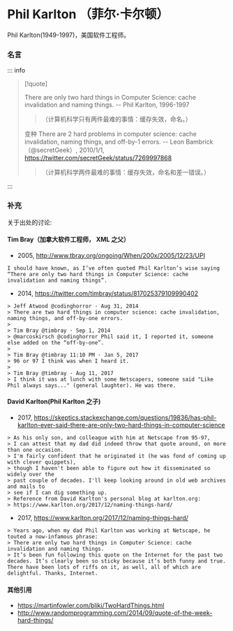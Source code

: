 # Phil Karlton （菲尔·卡尔顿）

Phil Karlton(1949-1997)，美国软件工程师。

### 名言

::: info

> [!quote]
>
> There are only two hard things in Computer Science: cache invalidation and naming things.
> -- Phil Karlton, 1996-1997
>
> > （计算机科学只有两件最难的事情：缓存失效，命名。）
>
> 变种
> There are 2 hard problems in computer science: cache invalidation, naming things, and off-by-1 errors.
> -- Leon Bambrick（@secretGeek）, 2010/1/1, <https://twitter.com/secretGeek/status/7269997868>
>
> > （计算机科学两件最难的事情：缓存失效，命名和差一错误。）

:::

### 补充

关于出处的讨论:

#### Tim Bray（加拿大软件工程师， XML 之父）

- 2005, http://www.tbray.org/ongoing/When/200x/2005/12/23/UPI

```
I should have known, as I’ve often quoted Phil Karlton’s wise saying “There are only two hard things in Computer Science: cache invalidation and naming things”.
```

- 2014, https://twitter.com/timbray/status/817025379109990402
```
> Jeff Atwood @codinghorror · Aug 31, 2014
> There are two hard things in computer science: cache invalidation, naming things, and off-by-one errors.
>
> Tim Bray @timbray · Sep 1, 2014
> @marcoskirsch @codinghorror Phil said it, I reported it, someone else added on the “off-by-one”.
>
> Tim Bray @timbray 11:10 PM · Jan 5, 2017
> 96 or 97 I think was when I heard it.
>
> Tim Bray @timbray · Aug 11, 2017
> I think it was at lunch with some Netscapers, someone said "Like Phil always says..." (general laughter). He was there.
```

#### David Karlton(Phil Karlton 之子)

- 2017, https://skeptics.stackexchange.com/questions/19836/has-phil-karlton-ever-said-there-are-only-two-hard-things-in-computer-science
```
> As his only son, and colleague with him at Netscape from 95-97,
> I can attest that my dad did indeed throw that quote around, on more than one occasion.
> I'm fairly confident that he originated it (he was fond of coming up with clever quippets),
> though I haven't been able to figure out how it disseminated so widely over the
> past couple of decades. I'll keep looking around in old web archives and mails to
> see if I can dig something up.
> Reference from David Karlton's personal blog at karlton.org:
> https://www.karlton.org/2017/12/naming-things-hard/
```

- 2017, <https://www.karlton.org/2017/12/naming-things-hard/>
```
> Years ago, when my dad Phil Karlton was working at Netscape, he touted a now-infamous phrase:
> There are only two hard things in Computer Science: cache invalidation and naming things.
> It’s been fun following this quote on the Internet for the past two decades. It’s clearly been so sticky because it’s both funny and true. There have been lots of riffs on it, as well, all of which are delightful. Thanks, Internet.
```

#### 其他引用

- https://martinfowler.com/bliki/TwoHardThings.html
- http://www.randomprogramming.com/2014/09/quote-of-the-week-hard-things/
